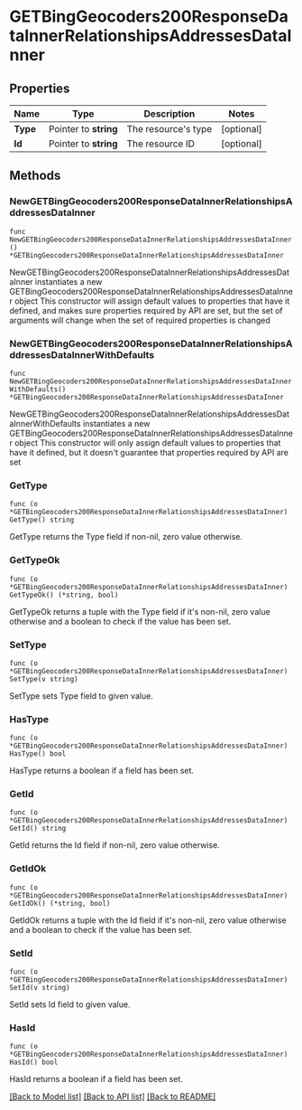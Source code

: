 # GETBingGeocoders200ResponseDataInnerRelationshipsAddressesDataInner

## Properties

Name | Type | Description | Notes
------------ | ------------- | ------------- | -------------
**Type** | Pointer to **string** | The resource&#39;s type | [optional] 
**Id** | Pointer to **string** | The resource ID | [optional] 

## Methods

### NewGETBingGeocoders200ResponseDataInnerRelationshipsAddressesDataInner

`func NewGETBingGeocoders200ResponseDataInnerRelationshipsAddressesDataInner() *GETBingGeocoders200ResponseDataInnerRelationshipsAddressesDataInner`

NewGETBingGeocoders200ResponseDataInnerRelationshipsAddressesDataInner instantiates a new GETBingGeocoders200ResponseDataInnerRelationshipsAddressesDataInner object
This constructor will assign default values to properties that have it defined,
and makes sure properties required by API are set, but the set of arguments
will change when the set of required properties is changed

### NewGETBingGeocoders200ResponseDataInnerRelationshipsAddressesDataInnerWithDefaults

`func NewGETBingGeocoders200ResponseDataInnerRelationshipsAddressesDataInnerWithDefaults() *GETBingGeocoders200ResponseDataInnerRelationshipsAddressesDataInner`

NewGETBingGeocoders200ResponseDataInnerRelationshipsAddressesDataInnerWithDefaults instantiates a new GETBingGeocoders200ResponseDataInnerRelationshipsAddressesDataInner object
This constructor will only assign default values to properties that have it defined,
but it doesn't guarantee that properties required by API are set

### GetType

`func (o *GETBingGeocoders200ResponseDataInnerRelationshipsAddressesDataInner) GetType() string`

GetType returns the Type field if non-nil, zero value otherwise.

### GetTypeOk

`func (o *GETBingGeocoders200ResponseDataInnerRelationshipsAddressesDataInner) GetTypeOk() (*string, bool)`

GetTypeOk returns a tuple with the Type field if it's non-nil, zero value otherwise
and a boolean to check if the value has been set.

### SetType

`func (o *GETBingGeocoders200ResponseDataInnerRelationshipsAddressesDataInner) SetType(v string)`

SetType sets Type field to given value.

### HasType

`func (o *GETBingGeocoders200ResponseDataInnerRelationshipsAddressesDataInner) HasType() bool`

HasType returns a boolean if a field has been set.

### GetId

`func (o *GETBingGeocoders200ResponseDataInnerRelationshipsAddressesDataInner) GetId() string`

GetId returns the Id field if non-nil, zero value otherwise.

### GetIdOk

`func (o *GETBingGeocoders200ResponseDataInnerRelationshipsAddressesDataInner) GetIdOk() (*string, bool)`

GetIdOk returns a tuple with the Id field if it's non-nil, zero value otherwise
and a boolean to check if the value has been set.

### SetId

`func (o *GETBingGeocoders200ResponseDataInnerRelationshipsAddressesDataInner) SetId(v string)`

SetId sets Id field to given value.

### HasId

`func (o *GETBingGeocoders200ResponseDataInnerRelationshipsAddressesDataInner) HasId() bool`

HasId returns a boolean if a field has been set.


[[Back to Model list]](../README.md#documentation-for-models) [[Back to API list]](../README.md#documentation-for-api-endpoints) [[Back to README]](../README.md)


